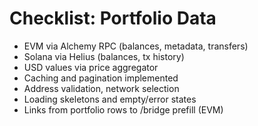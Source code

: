 # Checklist: Portfolio Data

- EVM via Alchemy RPC (balances, metadata, transfers)
- Solana via Helius (balances, tx history)
- USD values via price aggregator
- Caching and pagination implemented
- Address validation, network selection
- Loading skeletons and empty/error states
- Links from portfolio rows to /bridge prefill (EVM)
